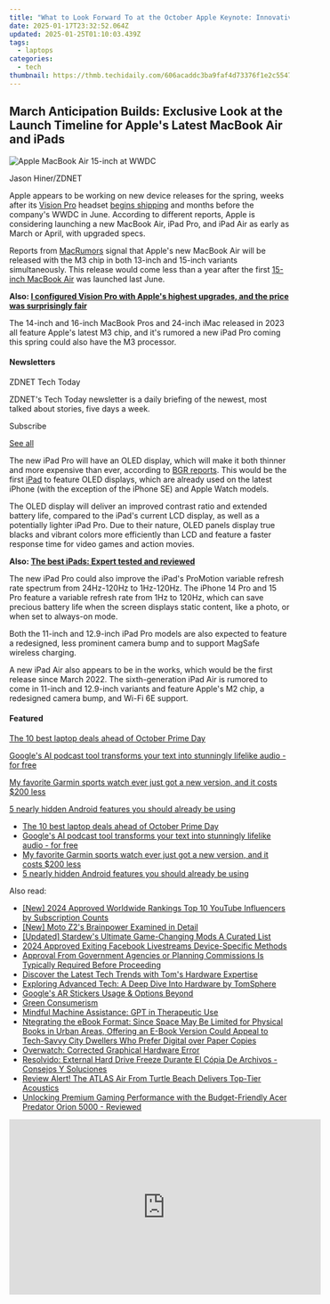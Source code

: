 ```yaml
---
title: "What to Look Forward To at the October Apple Keynote: Innovative Tech, New Mac Mini & Latest iPads Unveiled"
date: 2025-01-17T23:32:52.064Z
updated: 2025-01-25T01:10:03.439Z
tags:
  - laptops
categories:
  - tech
thumbnail: https://thmb.techidaily.com/606acaddc3ba9faf4d73376f1e2c554744034ba5ad463dfb82faf3689dc358c1.jpg
---
```


## March Anticipation Builds: Exclusive Look at the Launch Timeline for Apple's Latest MacBook Air and iPads

![Apple MacBook Air 15-inch at WWDC](https://www.zdnet.com/a/img/resize/a7b2170efdab2c92214ac34bbb00cdba578e6d03/2023/06/05/4f025836-2097-4c49-b71a-a577b982b95d/img-8744.jpg?auto=webp&width=1280)

Jason Hiner/ZDNET

Apple appears to be working on new device releases for the spring, weeks after its [Vision Pro](https://apple.sjv.io/c/159047/435031/7613?&sharedid=zdnet&partnerpropertyid=1980086&u=https%3A%2F%2Fwww.apple.com%2Fshop%2Fbuy-vision%2Fapple-vision-pro&subId1=zd-%5F%5FCOM%5FCLICK%5FID%5F%5F-dtp) headset [begins shipping](https://www.zdnet.com/article/what-vision-pro-shipping-times-tell-us-about-the-demand-for-apples-xr-headset/) and months before the company's WWDC in June. According to different reports, Apple is considering launching a new MacBook Air, iPad Pro, and iPad Air as early as March or April, with upgraded specs.

Reports from [MacRumors](https://www.macrumors.com/2024/01/21/new-ipads-and-macbook-airs-spring-2024-rumor/) signal that Apple's new MacBook Air will be released with the M3 chip in both 13-inch and 15-inch variants simultaneously. This release would come less than a year after the first [15-inch MacBook Air](https://shop-links.co/link/?url=https%3A%2F%2Fwww.bestbuy.com%2Fsite%2Fapple-macbook-air-15-laptop-m2-chip-8gb-memory-256gb-ssd-latest-model-midnight%2F6534606.p%3F%26skuId%3D6534606%26utm_source%3Dnarrativ&publisher_slug=itechdaily19598&exclusive=1) was launched last June. 

**Also: [I configured Vision Pro with Apple's highest upgrades, and the price was surprisingly fair](https://www.zdnet.com/article/i-configured-vision-pro-with-apples-highest-upgrades-and-the-price-was-surprisingly-fair/)**

The 14-inch and 16-inch MacBook Pros and 24-inch iMac released in 2023 all feature Apple's latest M3 chip, and it's rumored a new iPad Pro coming this spring could also have the M3 processor.

#### Newsletters

ZDNET Tech Today

ZDNET's Tech Today newsletter is a daily briefing of the newest, most talked about stories, five days a week.

 Subscribe

[See all](https://www.zdnet.com/newsletters/)

The new iPad Pro will have an OLED display, which will make it both thinner and more expensive than ever, according to [BGR reports](https://bgr.com/tech/12-9-inch-ipad-air-6-design-just-leaked-with-no-surprises-at-all/). This would be the first [iPad](https://www.zdnet.com/article/best-ipad/) to feature OLED displays, which are already used on the latest iPhone (with the exception of the iPhone SE) and Apple Watch models. 

The OLED display will deliver an improved contrast ratio and extended battery life, compared to the iPad's current LCD display, as well as a potentially lighter iPad Pro. Due to their nature, OLED panels display true blacks and vibrant colors more efficiently than LCD and feature a faster response time for video games and action movies.

**Also: [The best iPads: Expert tested and reviewed](https://www.zdnet.com/article/best-ipad/)**

The new iPad Pro could also improve the iPad's ProMotion variable refresh rate spectrum from 24Hz-120Hz to 1Hz-120Hz. The iPhone 14 Pro and 15 Pro feature a variable refresh rate from 1Hz to 120Hz, which can save precious battery life when the screen displays static content, like a photo, or when set to always-on mode. 

Both the 11-inch and 12.9-inch iPad Pro models are also expected to feature a redesigned, less prominent camera bump and to support MagSafe wireless charging.

A new iPad Air also appears to be in the works, which would be the first release since March 2022\. The sixth-generation iPad Air is rumored to come in 11-inch and 12.9-inch variants and feature Apple's M2 chip, a redesigned camera bump, and Wi-Fi 6E support.

#### Featured

[The 10 best laptop deals ahead of October Prime Day](https://www.zdnet.com/article/best-early-prime-day-laptop-deals-2024/ "The 10 best laptop deals ahead of October Prime Day")

[Google's AI podcast tool transforms your text into stunningly lifelike audio - for free](https://www.zdnet.com/article/googles-ai-podcast-tool-transforms-your-text-into-stunningly-lifelike-audio-for-free/ "Google's AI podcast tool transforms your text into stunningly lifelike audio - for free")

[My favorite Garmin sports watch ever just got a new version, and it costs $200 less](https://www.zdnet.com/article/my-favorite-garmin-sports-watch-ever-just-got-a-new-version-and-it-costs-200-less/ "My favorite Garmin sports watch ever just got a new version, and it costs $200 less")

[5 nearly hidden Android features you should already be using](https://www.zdnet.com/article/5-nearly-hidden-android-features-you-should-already-be-using/ "5 nearly hidden Android features you should already be using")

* [The 10 best laptop deals ahead of October Prime Day](https://www.zdnet.com/article/best-early-prime-day-laptop-deals-2024/ "The 10 best laptop deals ahead of October Prime Day")
* [Google's AI podcast tool transforms your text into stunningly lifelike audio - for free](https://www.zdnet.com/article/googles-ai-podcast-tool-transforms-your-text-into-stunningly-lifelike-audio-for-free/ "Google's AI podcast tool transforms your text into stunningly lifelike audio - for free")
* [My favorite Garmin sports watch ever just got a new version, and it costs $200 less](https://www.zdnet.com/article/my-favorite-garmin-sports-watch-ever-just-got-a-new-version-and-it-costs-200-less/ "My favorite Garmin sports watch ever just got a new version, and it costs $200 less")
* [5 nearly hidden Android features you should already be using](https://www.zdnet.com/article/5-nearly-hidden-android-features-you-should-already-be-using/ "5 nearly hidden Android features you should already be using")

<ins class="adsbygoogle"
     style="display:block"
     data-ad-format="autorelaxed"
     data-ad-client="ca-pub-7571918770474297"
     data-ad-slot="1223367746"></ins>

<ins class="adsbygoogle"
     style="display:block"
     data-ad-client="ca-pub-7571918770474297"
     data-ad-slot="8358498916"
     data-ad-format="auto"
     data-full-width-responsive="true"></ins>

<span class="atpl-alsoreadstyle">Also read:</span>
<div><ul>
<li><a href="https://youtube-web.techidaily.com/024-approved-worldwide-rankings-top-10-youtube-influencers-by-subscription-counts/"><u>[New] 2024 Approved Worldwide Rankings Top 10 YouTube Influencers by Subscription Counts</u></a></li>
<li><a href="https://extra-support.techidaily.com/new-moto-z2s-brainpower-examined-in-detail/"><u>[New] Moto Z2's Brainpower Examined in Detail</u></a></li>
<li><a href="https://on-screen-recording.techidaily.com/updated-stardews-ultimate-game-changing-mods-a-curated-list/"><u>[Updated] Stardew's Ultimate Game-Changing Mods A Curated List</u></a></li>
<li><a href="https://facebook-clips.techidaily.com/2024-approved-exiting-facebook-livestreams-device-specific-methods/"><u>2024 Approved Exiting Facebook Livestreams Device-Specific Methods</u></a></li>
<li><a href="https://hardware-reviews.techidaily.com/1723341735072-approval-from-government-agencies-or-planning-commissions-is-typically-required-before-proceeding/"><u>Approval From Government Agencies or Planning Commissions Is Typically Required Before Proceeding</u></a></li>
<li><a href="https://hardware-reviews.techidaily.com/discover-the-latest-tech-trends-with-toms-hardware-expertise/"><u>Discover the Latest Tech Trends with Tom's Hardware Expertise</u></a></li>
<li><a href="https://hardware-reviews.techidaily.com/exploring-advanced-tech-a-deep-dive-into-hardware-by-tomsphere/"><u>Exploring Advanced Tech: A Deep Dive Into Hardware by TomSphere</u></a></li>
<li><a href="https://extra-resources.techidaily.com/googles-ar-stickers-usage-and-options-beyond/"><u>Google's AR Stickers Usage & Options Beyond</u></a></li>
<li><a href="https://hardware-reviews.techidaily.com/green-consumerism/"><u>Green Consumerism</u></a></li>
<li><a href="https://tech-revival.techidaily.com/mindful-machine-assistance-gpt-in-therapeutic-use/"><u>Mindful Machine Assistance: GPT in Therapeutic Use</u></a></li>
<li><a href="https://hardware-reviews.techidaily.com/ntegrating-the-ebook-format-since-space-may-be-limited-for-physical-books-in-urban-areas-offering-an-e-book-version-could-appeal-to-tech-savvy-city-dwellers4/"><u>Ntegrating the eBook Format: Since Space May Be Limited for Physical Books in Urban Areas, Offering an E-Book Version Could Appeal to Tech-Savvy City Dwellers Who Prefer Digital over Paper Copies</u></a></li>
<li><a href="https://network-issues.techidaily.com/overwatch-corrected-graphical-hardware-error/"><u>Overwatch: Corrected Graphical Hardware Error</u></a></li>
<li><a href="https://win-bits.techidaily.com/resolvido-external-hard-drive-freeze-durante-el-copia-de-archivos-consejos-y-soluciones/"><u>Resolvido: External Hard Drive Freeze Durante El Cópia De Archivos - Consejos Y Soluciones</u></a></li>
<li><a href="https://hardware-reviews.techidaily.com/review-alert-the-atlas-air-from-turtle-beach-delivers-top-tier-acoustics/"><u>Review Alert! The ATLAS Air From Turtle Beach Delivers Top-Tier Acoustics</u></a></li>
<li><a href="https://hardware-reviews.techidaily.com/unlocking-premium-gaming-performance-with-the-budget-friendly-acer-predator-orion-5000-reviewed/"><u>Unlocking Premium Gaming Performance with the Budget-Friendly Acer Predator Orion 5000 - Reviewed</u></a></li>
</ul></div>

<!-- affiliate ads begin -->
<iframe width="560" height="315" src="https://www.youtube.com/embed/hZsnjxeSh1U?si=hZIfzQPDNX5KtOCg" title="YouTube video player" frameborder="0" allow="accelerometer; autoplay; clipboard-write; encrypted-media; gyroscope; picture-in-picture; web-share" referrerpolicy="strict-origin-when-cross-origin" allowfullscreen></iframe>
<!-- affiliate ads end -->

